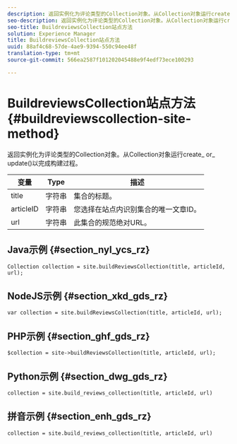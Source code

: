 ```yaml
---
description: 返回实例化为评论类型的Collection对象。从Collection对象运行create_ or_ update()以完成构建过程。
seo-description: 返回实例化为评论类型的Collection对象。从Collection对象运行create_ or_ update()以完成构建过程。
seo-title: BuildreviewsCollection站点方法
solution: Experience Manager
title: BuildreviewsCollection站点方法
uuid: 88af4c68-57de-4ae9-9394-550c94ee48f
translation-type: tm+mt
source-git-commit: 566ea2587f101202045488e9f4edf73ece100293

---
```



# BuildreviewsCollection站点方法{#buildreviewscollection-site-method}

返回实例化为评论类型的Collection对象。从Collection对象运行create_ or_ update()以完成构建过程。

| 变量 | Type | 描述 |
|--- |--- |--- |
| title | 字符串 | 集合的标题。 |
| articleID | 字符串 | 您选择在站点内识别集合的唯一文章ID。 |
| url | 字符串 | 此集合的规范绝对URL。 |


## Java示例 {#section_nyl_ycs_rz}

```
Collection collection = site.buildReviewsCollection(title, articleId, url); 
```

## NodeJS示例 {#section_xkd_gds_rz}

```
var collection = site.buildReviewsCollection(title, articleId, url); 
```

## PHP示例 {#section_ghf_gds_rz}

```
$collection = site->buildReviewsCollection(title, articleId, url); 
```

## Python示例 {#section_dwg_gds_rz}

```
collection = site.build_reviews_collection(title, articleId, url) 
```

## 拼音示例 {#section_enh_gds_rz}

```
collection = site.build_reviews_collection(title, articleId, url) 
```

